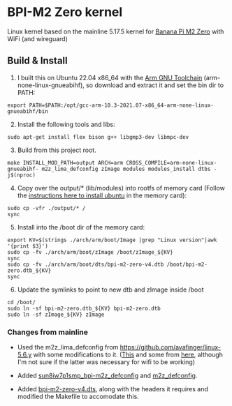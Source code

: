 # BPI-M2 Zero kernel

Linux kernel based on the mainline 5.17.5 kernel for [Banana Pi M2 Zero](https://wiki.banana-pi.org/Banana_Pi_BPI-M2_ZERO) with WiFi (and wireguard)

## Build & Install

1. I built this on Ubuntu 22.04 x86\_64 with the [Arm GNU Toolchain](https://developer.arm.com/tools-and-software/open-source-software/developer-tools/gnu-toolchain/gnu-a/downloads) (arm-none-linux-gnueabihf), so download and extract it and set the bin dir to PATH:

```
export PATH=$PATH:/opt/gcc-arm-10.3-2021.07-x86_64-arm-none-linux-gnueabihf/bin
```

2. Install the following tools and libs:
```
sudo apt-get install flex bison g++ libgmp3-dev libmpc-dev
```

3. Build from this project root.

```
make INSTALL_MOD_PATH=output ARCH=arm CROSS_COMPILE=arm-none-linux-gnueabihf- m2z_lima_defconfig zImage modules modules_install dtbs -j$(nproc)
```

4. Copy over the output/* (lib/modules) into rootfs of memory card (Follow the [instructions here to install ubuntu](https://github.com/avafinger/bananapi-zero-ubuntu-base-minimal/releases/tag/v3.10) in the memory card):

```
sudo cp -vfr ./output/* /
sync
```

5. Install into the /boot dir of the memory card:

```
export KV=$(strings ./arch/arm/boot/Image |grep "Linux version"|awk '{print $3}')
sudo cp -fv ./arch/arm/boot/zImage /boot/zImage_${KV}
sync
sudo cp -fv ./arch/arm/boot/dts/bpi-m2-zero-v4.dtb /boot/bpi-m2-zero.dtb_${KV}
sync
```

6. Update the symlinks to point to new dtb and zImage inside /boot

```
cd /boot/
sudo ln -sf bpi-m2-zero.dtb_${KV} bpi-m2-zero.dtb
sudo ln -sf zImage_${KV} zImage
```

### Changes from mainline

* Used the m2z_lima_defconfig from https://github.com/avafinger/linux-5.6.y with some modifications to it. ([This](https://github.com/avafinger/bananapi-zero-ubuntu-base-minimal/issues/38#issuecomment-632062680) and some from [here](https://github.com/BPI-SINOVOIP/BPI-M2P-bsp-4.4/blob/b034b7104be40a9fa23a9e8473ef2a1db0d6679c/linux-sunxi/arch/arm/configs/sun8iw7p1smp_bpi-m2z_defconfig#L1821-L1825), although I'm not sure if the latter was necessary for wifi to be working)

* Added [sun8iw7p1smp_bpi-m2z_defconfig](https://github.com/BPI-SINOVOIP/BPI-M2P-bsp-4.4/blob/b034b7104be40a9fa23a9e8473ef2a1db0d6679c/linux-sunxi/arch/arm/configs/sun8iw7p1smp_bpi-m2z_defconfig) and [m2z_defconfig](https://github.com/avafinger/linux-5.6.y/blob/master/arch/arm/configs/m2z_defconfig).

* Added [bpi-m2-zero-v4.dts](https://github.com/avafinger/linux-5.6.y/blob/6dc50035fef1f65b7f5b3b818f69e1e7a3ef0616/arch/arm/boot/dts/bpi-m2-zero-v4.dts), along with the headers it requires and modified the Makefile to accomodate this.
